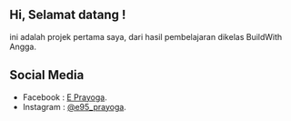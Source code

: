 ## Hi, Selamat datang !

ini adalah projek pertama saya, dari hasil pembelajaran dikelas BuildWith Angga.

## Social Media

-   Facebook : [E Prayoga](https://web.facebook.com/profile.php?id=100011386359047).
-   Instagram : [@e95_prayoga](https://www.instagram.com/e95_prayoga/).
